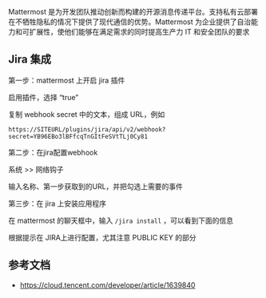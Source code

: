 Mattermost 是为开发团队推动创新而构建的开源消息传递平台。支持私有云部署在不牺牲隐私的情况下提供了现代通信的优势。Mattermost 为企业提供了自治能力和可扩展性，使他们能够在满足需求的同时提高生产力 IT 和安全团队的要求

## Jira 集成

第一步：mattermost 上开启 jira 插件

启用插件，选择 “true”

复制 webhook secret 中的文本，组成 URL，例如

```
https://SITEURL/plugins/jira/api/v2/webhook?secret=YB96EBo3lBFfcqTnGItFeSVtTLj0Cy81
```

第二步：在jira配置webhook

系统 >> 网络钩子

输入名称、第一步获取到的URL，并把勾选上需要的事件

第三步：在 jira 上安装应用程序

在 mattermost 的聊天框中，输入 `/jira install` ，可以看到下面的信息

根据提示在 JIRA上进行配置，尤其注意 PUBLIC KEY 的部分

## 参考文档

- <https://cloud.tencent.com/developer/article/1639840>